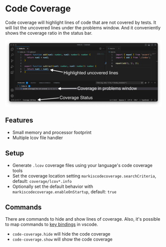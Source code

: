 # Code Coverage

Code coverage will highlight lines of code that are not covered by tests. It will list the uncovered lines under the problems window. And it conveniently shows the coverage ratio in the status bar.

![Demo](images/demo.png)

## Features

* Small memory and processor footprint
* Multiple lcov file handler

## Setup

* Generate `.lcov` coverage files using your language's code coverage tools
* Set the coverage location setting `markiscodecoverage.searchCriteria`, default: `coverage/lcov*.info`
* Optionally set the default behavior with `markiscodecoverage.enableOnStartup`, default: `true`

## Commands

There are commands to hide and show lines of coverage. Also, it's possible to map commands to [key bindings](https://code.visualstudio.com/docs/getstarted/keybindings) in vscode.

* `code-coverage.hide` will hide the code coverage
* `code-coverage.show` will show the code coverage
